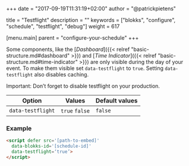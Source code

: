 +++
date            = "2017-09-19T11:31:19+02:00"
author          = "@patrickpietens"

title           = "Testflight"
description     = ""
keywords        = ["blokks", "configure", "schedule", "testflight", "debug"]
weight          = 617

[menu.main]
parent          = "configure-your-schedule"
+++

Some components, like the [*Dashboard*]({{< relref "basic-structure.md#dashboard" >}}) and [*Time Indicator*]({{< relref "basic-structure.md#time-indicator" >}}) are only visible during the day of your event. To make them visible set `data-testflight` to `true`. Setting `data-testflight` also disables caching.

<span class='note'>Important: Don’t forget to disable testflight on your production.</span>

| Option | Values | Default values |
|--------|--------|----------------|
| `data-testflight` | `true` `false` | `false` |

### Example

```html
<script	defer src='[path-to-embed]'
  data-blokks-id='[schedule-id]'
  data-testflight=‘true’>
</script>
```